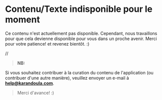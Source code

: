 # Contenu/Texte indisponible pour le moment

Ce contenu n'est actuellement pas disponible. Cependant, nous travaillons pour que cela devienne disponible pour vous dans un proche avenir. Merci pour votre patience! et revenez bientôt. :)

//

> **NB:**

Si vous souhaitez contribuer à la curation du contenu de l'application (ou contribuer d'une autre manière), veuillez envoyer un e-mail à **help@karandoula.com**. 
> Merci d'avance! :)